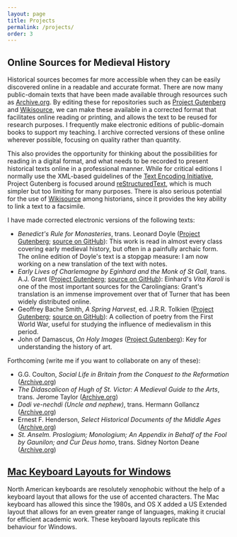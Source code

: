 ```yaml
---
layout: page
title: Projects
permalink: /projects/
order: 3
---
```


## Online Sources for Medieval History

Historical sources becomes far more accessible when they can be easily discovered online in a readable and accurate format. There are now many public-domain texts that have been made available through resources such as [Archive.org](https://archive.org). By editing these for repositories such as [Project Gutenberg](http://gutenberg.org) and [Wikisource](https://wikisource.org), we can make these available in a corrected format that facilitates online reading or printing, and allows the text to be reused for research purposes. I frequently make electronic editions of public-domain books to support my teaching. I archive corrected versions of these online wherever possible, focusing on quality rather than quantity.

This also provides the opportunity for thinking about the possibilities for reading in a digital format, and what needs to be recorded to present historical texts online in a professional manner. While for critical editions I normally use the XML-based guidelines of the [Text Encoding Initiative](http://tei-c.org), Project Gutenberg is focused around [reStructuredText](http://epubmaker.pglaf.org), which is much simpler but too limiting for many purposes. There is also serious potential for the use of [Wikisource](https://wikisource.org) among historians, since it provides the key ability to link a text to a facsimile.

I have made corrected electronic versions of the following texts:

- *Benedict's Rule for Monasteries*, trans. Leonard Doyle ([Project Gutenberg](http://www.gutenberg.org/ebooks/50040); [source on GitHub](https://github.com/adunning/benedict-rule-doyle)): This work is read in almost every class covering early medieval history, but often in a painfully archaic form. The online edition of Doyle's text is a stopgap measure: I am now working on a new translation of the text with notes.
- *Early Lives of Charlemagne by Eginhard and the Monk of St Gall*, trans. A.J. Grant ([Project Gutenberg](http://www.gutenberg.org/ebooks/48870); [source on GitHub](https://github.com/adunning/early-lives-charlemagne)): Einhard's *Vita Karoli* is one of the most important sources for the Carolingians: Grant's translation is an immense improvement over that of Turner that has been widely distributed online.
- Geoffrey Bache Smith, *A Spring Harvest*, ed. J.R.R. Tolkien ([Project Gutenberg](http://www.gutenberg.org/ebooks/48371); [source on GitHub](https://github.com/adunning/spring-harvest)): A collection of poetry from the First World War, useful for studying the influence of medievalism in this period.
- John of Damascus, *On Holy Images* ([Project Gutenberg](http://www.gutenberg.org/ebooks/49917)): Key for understanding the history of art.

Forthcoming (write me if you want to collaborate on any of these):

- G.G. Coulton, *Social Life in Britain from the Conquest to the Reformation* ([Archive.org](http://archive.org/details/sociallifeinbrit00couluoft))
- *The Didascalicon of Hugh of St. Victor: A Medieval Guide to the Arts*, trans. Jerome Taylor ([Archive.org](http://archive.org/details/didascaliconmedi00hugh))
- *Dodi ve-nechdi (Uncle and nephew)*, trans. Hermann Gollancz ([Archive.org](https://archive.org/details/cu31924012267781))
- Ernest F. Henderson, *Select Historical Documents of the Middle Ages* ([Archive.org](https://archive.org/details/selectdocuments00hend))
- *St. Anselm. Proslogium; Monologium; An Appendix in Behalf of the Fool by Gaunilon; and Cur Deus homo*, trans. Sidney Norton Deane ([Archive.org](https://archive.org/details/stanselmeproslog00anseuoft))

## [Mac Keyboard Layouts for Windows](http://andrewdunning.ca/Mac-Keyboard-Layouts-for-Windows/)

North American keyboards are resolutely xenophobic without the help of a keyboard layout that allows for the use of accented characters. The Mac keyboard has allowed this since the 1980s, and OS X added a US Extended layout that allows for an even greater range of languages, making it crucial for efficient academic work. These keyboard layouts replicate this behaviour for Windows.
